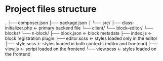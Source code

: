 # Project files structure

.
├── composer.json
├── package.json
│
└── src/
    ├── class-initializer.php        ← primary backend file
    └── client/
        └── block-editor/
            └── blocks/
                └── n-block/
                    ├── block.json               ← block metadata
                    ├── index.js                 ← block registration plugin
                    ├── editor.scss              ← styles loaded only in the editor
                    ├── style.scss               ← styles loaded in both contexts (editro and frontend)
                    ├── view.js                  ← script loaded on the frontend
                    └── view.scss                ← styles loaded on the frontend
 
